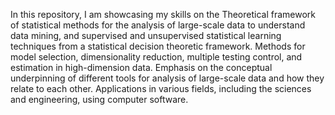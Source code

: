 In this repository, I am showcasing my skills on the Theoretical framework of statistical methods for the analysis of large-scale data to understand data mining, and 
supervised and unsupervised statistical learning techniques from a statistical decision theoretic framework. Methods for model
selection, dimensionality reduction, multiple testing control, and estimation in high-dimension data. Emphasis on the conceptual 
underpinning of different tools for analysis of large-scale data and how they relate to each other. Applications in various fields, 
including the sciences and engineering, using computer software.
